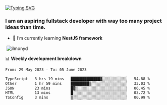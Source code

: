 [![Typing SVG](https://readme-typing-svg.herokuapp.com?color=%23e07a5f&size=40&center=false&vCenter=true&multiline=true&width=900&height=70&lines=Hi%2C+my+name+is+Oleg)](https://git.io/typing-svg)

<h3>
  I am an aspiring fullstack developer with way too many project ideas than time.</h3>

- 🌱 I’m currently learning **NestJS framework**

<p align="left">
</p>






<p>&nbsp;<img align="center" src="https://github-readme-stats.vercel.app/api?username=ilmonyd&show_icons=true&theme=calm&locale=en" alt="ilmonyd" /></p>


📊 **Weekly development breakdown**
<!--START_SECTION:waka-->

```txt
From: 29 May 2023 - To: 05 June 2023

TypeScript   3 hrs 19 mins   █████████████▓░░░░░░░░░░░   54.88 %
Other        1 hr 59 mins    ████████▒░░░░░░░░░░░░░░░░   33.03 %
JSON         23 mins         █▓░░░░░░░░░░░░░░░░░░░░░░░   06.45 %
HTML         13 mins         █░░░░░░░░░░░░░░░░░░░░░░░░   03.72 %
TSConfig     3 mins          ▒░░░░░░░░░░░░░░░░░░░░░░░░   00.99 %
```

<!--END_SECTION:waka-->
